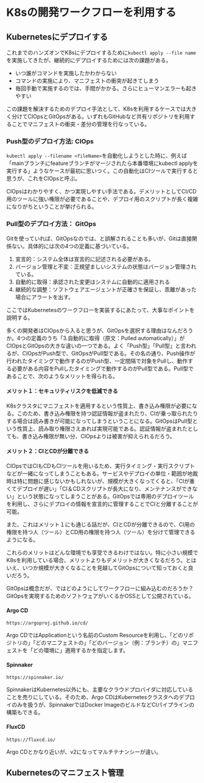 # K8sの開発ワークフローを利用する

## Kubernetesにデプロイする

これまでのハンズオンでK8sにデプロイするために`kubectl apply --file name`を実施してきたが、継続的にデプロイするためには次の課題がある。

- いつ誰がコマンドを実施したかわからない
- コマンドの実施により、マニフェストの衝突が起きてしまう
- 毎回手動で実施するのでは、手間がかかる。さらにヒューマンエラーも起きやすい

この課題を解決するためのデプロイ手法として、K8sを利用するケースでは大きく分けてCIOpsとGitOpsがある。いずれもGitHubなど共有リポジトリを利用することでマニフェストの衝突・差分の管理を行なっている。

### Push型のデプロイ方法: CIOps

`kubectl apply --filename <fileName>`を自動化しようとした時に、例えば「mainブランチにfeatureブランチがマージされたら本番環境にkubectl applyを実行する」ようなケースが最初に思いつく。この自動化はCIツールで実行すると思うが、これをCIOpsと呼ぶ。

CIOpsはわかりやすく、かつ実現しやすい手法である。デメリットとしてCI/CD用のツールに強い権限が必要であることや、デプロイ用のスクリプトが長く複雑になりがちということが挙げられる。

### Pull型のデプロイ方法： GitOps

Gitを使っていれば、GitOpsなのでは、と誤解されることも多いが、Gitは直接関係ない。具体的には次の4つの定義に基づいている。

1. 宣言的：システム全体は宣言的に記述される必要がある。
2. バージョン管理と不変：正規望ましいシステムの状態はバージョン管理されている。
3. 自動的に取得：承認された変更はシステムに自動的に適用される
4. 継続的な調整：ソフトウェアエージェントが正確さを保証し、乖離があった場合にアラートを出す。

ここではKubernetesのワークフローを実装するにあたって、大事なポイントを説明する。

多くの開発者はCIOpsから入ると思うが、GitOpsを選択する理由はなんだろうか。4つの定義のうち「3.自動的に取得（原文：Pulled automatically）」がCIOpsとGitOpsの大きな違いの一つである。よく「Push型」「Pull型」と言われるが、CIOpsがPush型で、GitOpsがPull型である。その名の通り、Push操作が行われたタイミングで動作するのがPush型、一定間隔で対象をPullし、動作する必要がある内容をPullしたタイミングで動作するのがPull型である。Pull型であることで、次のようなメリットを得られる。

#### メリット１：セキュリティリスクを低減できる

K8sクラスタにマニフェストを適用するという性質上、書き込み権限が必要になる。このため、書き込み権限を持つ認証情報が盗まれたり、CIが乗っ取られたりする場合は読み書きが可能になってしまうということになる。GitOpsはPull型という性質上、読み取り権限さえあれば実現可能である。認証情報が盗まれたとしても、書き込み権限が無い分、CIOpsよりは被害が抑えられるだろう。

#### メリット２：CIとCDが分離できる

CIOpsではCIもCDもCIツールを用いるため、実行タイミング・実行スクリプトなどが一緒になってしまうこともある。サービスやデプロイの単位・範囲が地裁時は特に問題に感じないかもしれないが、規模が大きくなってくると、「CIが重くてデプロイが遅い」「CI＆CDスクリプトが長大になり、メンテナンスができない」という状態になってしまうことがある。GitOpsでは専用のデプロイツールを利用し、さらにデプロイの情報を宣言的に管理することでCIと分離することが可能。

また、これはメリット１にも通じる話だが、CIとCDが分離できるので、CI用の権限を持つ人（ツール）とCD用の権限を持つ人（ツール）を分けて管理できるようになる。

これらのメリットはどんな環境でも享受できるわけではない。特に小さい規模でK8sを利用している場合、メリットよりもデメリットが大きくなるだろう。とはいえ、いつか規模が大きくなることを見越してGitOpsについて知っておくと良いだろう。

GitOpsは概念だが、ではどのようにしてワークフローに組み込むのだろうか？GitOpsを実現するためのソフトウェアがいくるかOSSとして公開されている。

#### Argo CD

`https://argoproj.github.io/cd/`

Argo CDではApplicationという名前のCustom Resourceを利用し、「どのリポジトリの」「どのマニフェストの」「どのバージョン（例：ブランチ）の」マニフェストを「どの環境に」適用するかを指定します。

#### Spinnaker

`https://spinnaker.io/`

SpinnakerはKubernetes以外にも、主要なクラウドプロバイダに対応していることを売りにしている。そのため、Argo CDはKubernetesクラスタへのデプロイのみを扱うが、SpinnakerではDocker ImageのビルドなどCIパイプラインの構築もできる。

#### FluxCD

`https://fluxcd.io/`

Argo CDとかなり近いが、v2になってマルチテナンシーが違い。

## Kubernetesのマニフェスト管理







